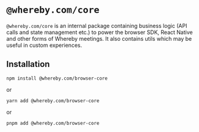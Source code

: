# `@whereby.com/core`

`@whereby.com/core` is an internal package containing business logic (API calls and state management etc.) to power the browser SDK, React Native and other forms of Whereby meetings. It also contains utils which may be useful in custom experiences.

## Installation

```shell
npm install @whereby.com/browser-core
```

or

```shell
yarn add @whereby.com/browser-core
```

or

```shell
pnpm add @whereby.com/browser-core
```
